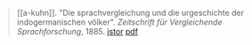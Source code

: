 > [[a-kuhn]]. "Die sprachvergleichung und die urgeschichte der indogermanischen völker". *Zeitschrift für Vergleichende Sprachforschung*, 1885. [jstor](https://www.jstor.org/stable/40844398) [pdf](a/a-kuhn1885.pdf)